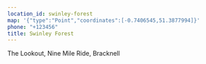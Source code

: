 ```yaml
---
location_id: swinley-forest
map: '{"type":"Point","coordinates":[-0.7406545,51.3877994]}'
phone: "+123456"
title: Swinley Forest
---
```

The Lookout, Nine Mile Ride, Bracknell